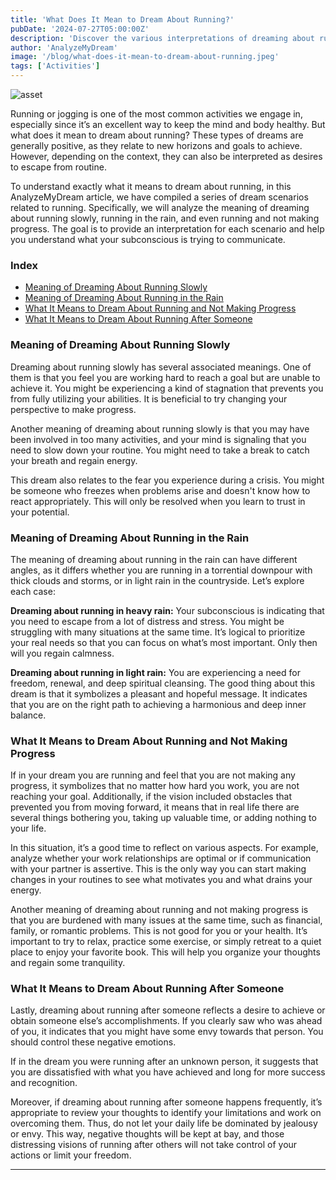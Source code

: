 ```yaml
---
title: 'What Does It Mean to Dream About Running?'
pubDate: '2024-07-27T05:00:00Z'
description: 'Discover the various interpretations of dreaming about running, from reaching new horizons to desires to escape routine.'
author: 'AnalyzeMyDream'
image: '/blog/what-does-it-mean-to-dream-about-running.jpeg'
tags: ['Activities']
---
```


![asset](/blog/what-does-it-mean-to-dream-about-running.jpeg)

Running or jogging is one of the most common activities we engage in, especially since it’s an excellent way to keep the mind and body healthy. But what does it mean to dream about running? These types of dreams are generally positive, as they relate to new horizons and goals to achieve. However, depending on the context, they can also be interpreted as desires to escape from routine.

To understand exactly what it means to dream about running, in this AnalyzeMyDream article, we have compiled a series of dream scenarios related to running. Specifically, we will analyze the meaning of dreaming about running slowly, running in the rain, and even running and not making progress. The goal is to provide an interpretation for each scenario and help you understand what your subconscious is trying to communicate.

### Index

- [Meaning of Dreaming About Running Slowly](#meaning-of-dreaming-about-running-slowly)
- [Meaning of Dreaming About Running in the Rain](#meaning-of-dreaming-about-running-in-the-rain)
- [What It Means to Dream About Running and Not Making Progress](#what-it-means-to-dream-about-running-and-not-making-progress)
- [What It Means to Dream About Running After Someone](#what-it-means-to-dream-about-running-after-someone)

### Meaning of Dreaming About Running Slowly

Dreaming about running slowly has several associated meanings. One of them is that you feel you are working hard to reach a goal but are unable to achieve it. You might be experiencing a kind of stagnation that prevents you from fully utilizing your abilities. It is beneficial to try changing your perspective to make progress.

Another meaning of dreaming about running slowly is that you may have been involved in too many activities, and your mind is signaling that you need to slow down your routine. You might need to take a break to catch your breath and regain energy.

This dream also relates to the fear you experience during a crisis. You might be someone who freezes when problems arise and doesn't know how to react appropriately. This will only be resolved when you learn to trust in your potential.

### Meaning of Dreaming About Running in the Rain

The meaning of dreaming about running in the rain can have different angles, as it differs whether you are running in a torrential downpour with thick clouds and storms, or in light rain in the countryside. Let’s explore each case:

**Dreaming about running in heavy rain:** Your subconscious is indicating that you need to escape from a lot of distress and stress. You might be struggling with many situations at the same time. It’s logical to prioritize your real needs so that you can focus on what’s most important. Only then will you regain calmness.

**Dreaming about running in light rain:** You are experiencing a need for freedom, renewal, and deep spiritual cleansing. The good thing about this dream is that it symbolizes a pleasant and hopeful message. It indicates that you are on the right path to achieving a harmonious and deep inner balance.

### What It Means to Dream About Running and Not Making Progress

If in your dream you are running and feel that you are not making any progress, it symbolizes that no matter how hard you work, you are not reaching your goal. Additionally, if the vision included obstacles that prevented you from moving forward, it means that in real life there are several things bothering you, taking up valuable time, or adding nothing to your life.

In this situation, it’s a good time to reflect on various aspects. For example, analyze whether your work relationships are optimal or if communication with your partner is assertive. This is the only way you can start making changes in your routines to see what motivates you and what drains your energy.

Another meaning of dreaming about running and not making progress is that you are burdened with many issues at the same time, such as financial, family, or romantic problems. This is not good for you or your health. It’s important to try to relax, practice some exercise, or simply retreat to a quiet place to enjoy your favorite book. This will help you organize your thoughts and regain some tranquility.

### What It Means to Dream About Running After Someone

Lastly, dreaming about running after someone reflects a desire to achieve or obtain someone else’s accomplishments. If you clearly saw who was ahead of you, it indicates that you might have some envy towards that person. You should control these negative emotions.

If in the dream you were running after an unknown person, it suggests that you are dissatisfied with what you have achieved and long for more success and recognition.

Moreover, if dreaming about running after someone happens frequently, it’s appropriate to review your thoughts to identify your limitations and work on overcoming them. Thus, do not let your daily life be dominated by jealousy or envy. This way, negative thoughts will be kept at bay, and those distressing visions of running after others will not take control of your actions or limit your freedom.

---
